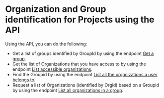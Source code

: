 # Organization and Group identification for Projects using the API

Using the API, you can do the following:

* Get a list of groups identified by GroupId by using the endpoint [Get a group](https://apidocs.snyk.io/?version=2024-09-03%7Ebeta#get-/groups/-group_id-).
* Get the list of Organizations that you have access to by using the endpoint [List accessible organizations](../reference/orgs.md#orgs).
* Find the Groupid by using the endpoint [List all the organizations a user belongs to](../reference/organizations-v1.md#orgs).
* Request a list of Organizations (identified by Orgid) based on a Groupid by using the endpoint [List all organizations in a group](../reference/orgs.md#groups-group_id-orgs).
